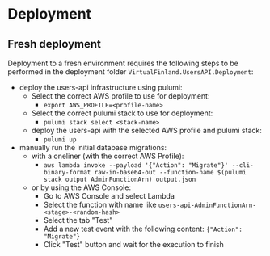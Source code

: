 # Deployment

## Fresh deployment

Deployment to a fresh environment requires the following steps to be performed in the deployment folder `VirtualFinland.UsersAPI.Deployment`:

- deploy the users-api infrastructure using pulumi:
  - Select the correct AWS profile to use for deployment:
    - `export AWS_PROFILE=<profile-name>`
  - Select the correct pulumi stack to use for deployment:
    - `pulumi stack select <stack-name>`
  - deploy the users-api with the selected AWS profile and pulumi stack:
    - `pulumi up`
- manually run the initial database migrations:
  - with a oneliner (with the correct AWS Profile):
    - `aws lambda invoke --payload '{"Action": "Migrate"}' --cli-binary-format raw-in-base64-out --function-name $(pulumi stack output AdminFunctionArn) output.json`
  - or by using the AWS Console:
    - Go to AWS Console and select Lambda
    - Select the function with name like `users-api-AdminFunctionArn-<stage>-<random-hash>`
    - Select the tab "Test"
    - Add a new test event with the following content: `{"Action": "Migrate"}`
    - Click "Test" button and wait for the execution to finish
